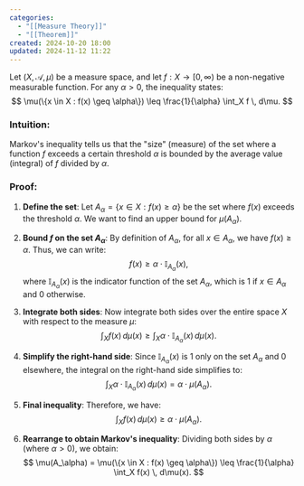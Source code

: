 ```yaml
---
categories:
  - "[[Measure Theory]]"
  - "[[Theorem]]"
created: 2024-10-20 18:00
updated: 2024-11-12 11:22
---
```

Let $(X, \mathcal{A}, \mu)$ be a measure space, and let $f: X \to [0, \infty)$ be a non-negative measurable function. For any $\alpha > 0$, the inequality states:
$$
\mu(\{x \in X : f(x) \geq \alpha\}) \leq \frac{1}{\alpha} \int_X f \, d\mu.
$$
### Intuition:
Markov's inequality tells us that the "size" (measure) of the set where a function $f$ exceeds a certain threshold $\alpha$ is bounded by the average value (integral) of $f$ divided by $\alpha$. 

### Proof:
1. **Define the set**:
   Let $A_\alpha = \{x \in X : f(x) \geq \alpha\}$ be the set where $f(x)$ exceeds the threshold $\alpha$. We want to find an upper bound for $\mu(A_\alpha)$.

2. **Bound $f$ on the set $A_\alpha$**:
   By definition of $A_\alpha$, for all $x \in A_\alpha$, we have $f(x) \geq \alpha$. Thus, we can write:
   $$
   f(x) \geq \alpha \cdot \mathbb{I}_{A_\alpha}(x),
   $$
   where $\mathbb{I}_{A_\alpha}(x)$ is the indicator function of the set $A_\alpha$, which is $1$ if $x \in A_\alpha$ and $0$ otherwise.

3. **Integrate both sides**:
   Now integrate both sides over the entire space $X$ with respect to the measure $\mu$:
   $$
   \int_X f(x) \, d\mu(x) \geq \int_X \alpha \cdot \mathbb{I}_{A_\alpha}(x) \, d\mu(x).
   $$

4. **Simplify the right-hand side**:
   Since $\mathbb{I}_{A_\alpha}(x)$ is $1$ only on the set $A_\alpha$ and $0$ elsewhere, the integral on the right-hand side simplifies to:
   $$
   \int_X \alpha \cdot \mathbb{I}_{A_\alpha}(x) \, d\mu(x) = \alpha \cdot \mu(A_\alpha).
   $$

5. **Final inequality**:
   Therefore, we have:
   $$
   \int_X f(x) \, d\mu(x) \geq \alpha \cdot \mu(A_\alpha).
   $$

6. **Rearrange to obtain Markov's inequality**:
   Dividing both sides by $\alpha$ (where $\alpha > 0$), we obtain:
   $$
   \mu(A_\alpha) = \mu(\{x \in X : f(x) \geq \alpha\}) \leq \frac{1}{\alpha} \int_X f(x) \, d\mu(x).
   $$
